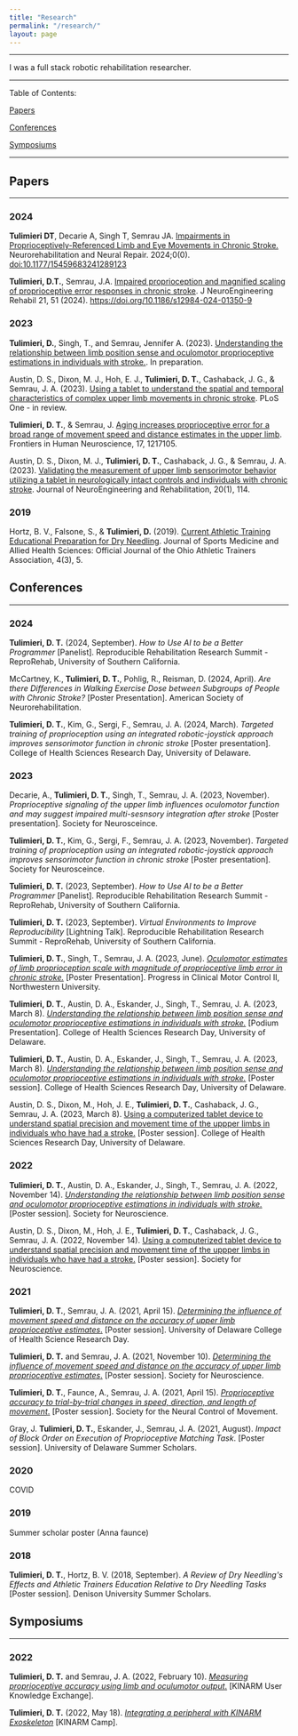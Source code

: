 ```yaml
---
title: "Research"
permalink: "/research/"
layout: page
---
```


---

I was a full stack robotic rehabilitation researcher. 

---

Table of Contents:

[Papers](#papers)

[Conferences](#conferences)

[Symposiums](#symposiums)

---

## Papers 

---

### 2024

**Tulimieri DT**, Decarie A, Singh T, Semrau JA. [Impairments in Proprioceptively-Referenced Limb and Eye Movements in Chronic Stroke.](https://doi.org/10.1177/15459683241289123) Neurorehabilitation and Neural Repair. 2024;0(0). [doi:10.1177/15459683241289123](https://doi.org/10.1177/15459683241289123)

**Tulimieri, D.T.**, Semrau, J.A. [Impaired proprioception and magnified scaling of proprioceptive error responses in chronic stroke](https://jneuroengrehab.biomedcentral.com/articles/10.1186/s12984-024-01350-9). J NeuroEngineering Rehabil 21, 51 (2024). https://doi.org/10.1186/s12984-024-01350-9

### 2023

**Tulimieri, D.**, Singh, T., and Semrau, Jennifer A. (2023). [Understanding the relationship between limb position sense and oculomotor proprioceptive estimations in individuals with stroke.](). In preparation. 

Austin, D. S., Dixon, M. J., Hoh, E. J., **Tulimieri, D. T.**, Cashaback, J. G., & Semrau, J. A. (2023). [Using a tablet to understand the spatial and temporal characteristics of complex upper limb movements in chronic stroke](). PLoS One - in review.

**Tulimieri, D. T.**, & Semrau, J. [Aging increases proprioceptive error for a broad range of movement speed and distance estimates in the upper limb](https://www.frontiersin.org/articles/10.3389/fnhum.2023.1217105/full). Frontiers in Human Neuroscience, 17, 1217105.

Austin, D. S., Dixon, M. J., **Tulimieri, D. T.**, Cashaback, J. G., & Semrau, J. A. (2023). [Validating the measurement of upper limb sensorimotor behavior utilizing a tablet in neurologically intact controls and individuals with chronic stroke](https://link.springer.com/article/10.1186/s12984-023-01240-6). Journal of NeuroEngineering and Rehabilitation, 20(1), 114.

### 2019

Hortz, B. V., Falsone, S., & **Tulimieri, D.** (2019). [Current Athletic Training Educational Preparation for Dry Needling](https://scholarworks.bgsu.edu/cgi/viewcontent.cgi?article=1158&context=jsmahs). Journal of Sports Medicine and Allied Health Sciences: Official Journal of the Ohio Athletic Trainers Association, 4(3), 5.

## Conferences

---

### 2024

**Tulimieri, D. T.** (2024, September). *How to Use AI to be a Better Programmer* [Panelist]. Reproducible Rehabilitation Research Summit - ReproRehab, University of Southern California. 

McCartney, K., **Tulimieri, D. T.**, Pohlig, R., Reisman, D. (2024, April). *Are there Differences in Walking Exercise Dose between Subgroups of People with Chronic Stroke?* [Poster Presentation]. American Society of Neurorehabilitation.

**Tulimieri, D. T.**, Kim, G., Sergi, F., Semrau, J. A. (2024, March). *Targeted training of proprioception using an integrated robotic-joystick approach improves sensorimotor function in chronic stroke* [Poster presentation]. College of Health Sciences Research Day, University of Delaware. 

### 2023

Decarie, A., **Tulimieri, D. T.**, Singh, T., Semrau, J. A. (2023, November). *Proprioceptive signaling of the upper limb influences oculomotor function and may suggest impaired multi-sesnsory integration after stroke* [Poster presentation]. Society for Neurosceince. 

**Tulimieri, D. T.**, Kim, G., Sergi, F., Semrau, J. A. (2023, November). *Targeted training of proprioception using an integrated robotic-joystick approach improves sensorimotor function in chronic stroke* [Poster presentation]. Society for Neurosceince. 

**Tulimieri, D. T.** (2023, September). *How to Use AI to be a Better Programmer* [Panelist]. Reproducible Rehabilitation Research Summit - ReproRehab, University of Southern California. 

**Tulimieri, D. T.** (2023, September). *Virtual Environments to Improve Reproducibility* [Lightning Talk]. Reproducible Rehabilitation Research Summit - ReproRehab, University of Southern California. 

**Tulimieri, D. T.**, Singh, T., Semrau, J. A. (2023, June). [*Oculomotor estimates of limb proprioception scale with magnitude of proprioceptive limb error in chronic stroke.*]() [Poster Presentation]. Progress in Clinical Motor Control II, Northwestern University. 

**Tulimieri, D. T.**, Austin, D. A., Eskander, J., Singh, T., Semrau, J. A. (2023, March 8). [*Understanding the relationship between limb position sense and oculomotor proprioceptive estimations in individuals with stroke.*]() [Podium Presentation]. College of Health Sciences Research Day, University of Delaware. 

**Tulimieri, D. T.**, Austin, D. A., Eskander, J., Singh, T., Semrau, J. A. (2023, March 8). [*Understanding the relationship between limb position sense and oculomotor proprioceptive estimations in individuals with stroke.*]() [Poster session]. College of Health Sciences Research Day, University of Delaware. 

Austin, D. S., Dixon, M., Hoh, J. E., **Tulimieri, D. T.**, Cashaback, J. G., Semrau, J. A. (2023, March 8). [Using a computerized tablet device to understand spatial precision and movement time of the uppper limbs in individuals who have had a stroke.]() [Poster session]. College of Health Sciences Research Day, University of Delaware. 

### 2022

**Tulimieri, D. T.**, Austin, D. A., Eskander, J., Singh, T., Semrau, J. A. (2022, November 14). [*Understanding the relationship between limb position sense and oculomotor proprioceptive estimations in individuals with stroke.*]() [Poster session]. Society for Neuroscience.  

Austin, D. S., Dixon, M., Hoh, J. E., **Tulimieri, D. T.**, Cashaback, J. G., Semrau, J. A. (2022, November 14). [Using a computerized tablet device to understand spatial precision and movement time of the uppper limbs in individuals who have had a stroke.]() [Poster session]. Society for Neuroscience.


### 2021

**Tulimieri, D. T.**, Semrau, J. A. (2021, April 15). [*Determining the influence of movement speed and distance on the accuracy of upper limb proprioceptive estimates*.]() [Poster session]. University of Delaware College of Health Science Research Day. 

**Tulimieri, D. T.** and Semrau, J. A. (2021, November 10). [*Determining the influence of movement speed and distance on the accuracy of upper limb proprioceptive estimates*.](https://vimeo.com/666477795) [Poster session]. Society for Neuroscience. 

**Tulimieri, D. T.**, Faunce, A., Semrau, J. A. (2021, April 15). [*Proprioceptive accuracy to trial-by-trial changes in speed, direction, and length of movement*.](https://vimeo.com/666478189) [Poster session]. Society for the Neural Control of Movement. 

Gray, J. **Tulimieri, D. T.**, Eskander, J., Semrau, J. A. (2021, August). *Impact of Block Order on Execution of Proprioceptive Matching Task*. [Poster session]. University of Delaware Summer Scholars.  

### 2020

COVID

### 2019

Summer scholar poster (Anna faunce)

### 2018

**Tulimieri, D. T.**, Hortz, B. V. (2018, September). *A Review of Dry Needling's Effects and Athletic Trainers Education Relative to Dry Needling Tasks* [Poster session]. Denison University Summer Scholars. 

## Symposiums 

---

### 2022

**Tulimieri, D. T.** and Semrau, J. A. (2022, February 10). [*Measuring proprioceptive accuracy using limb and oculumotor output*.](https://vimeo.com/676091426) [KINARM User Knowledge Exchange]. 

**Tulimieri, D. T.** (2022, May 18). [*Integrating a peripheral with KINARM Exoskeleton*](https://vimeo.com/manage/videos/711802706) [KINARM Camp]. 

